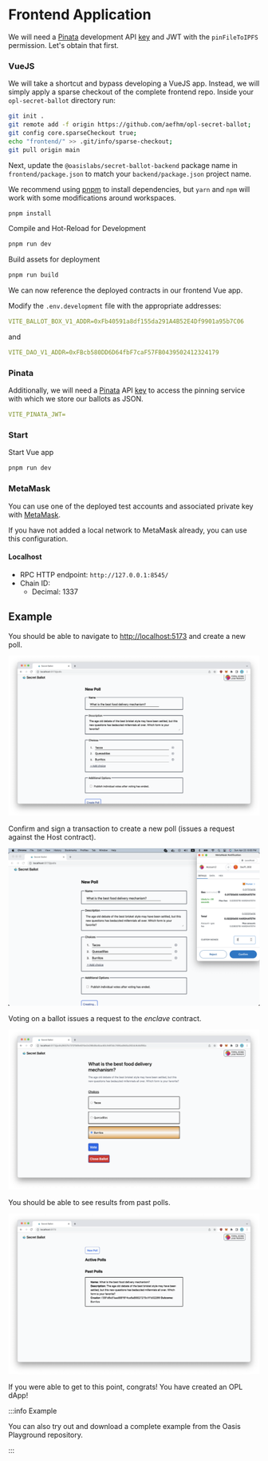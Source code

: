 # Frontend Application

We will need a [Pinata](https://www.pinata.cloud) development API
[key](https://docs.pinata.cloud/master) and JWT with the `pinFileToIPFS`
permission. Let's obtain that first.

### VueJS

We will take a shortcut and bypass developing a VueJS app. Instead, we will
simply apply a sparse checkout of the complete frontend repo. Inside your
`opl-secret-ballot` directory run:

```sh
git init .
git remote add -f origin https://github.com/aefhm/opl-secret-ballot;
git config core.sparseCheckout true;
echo "frontend/" >> .git/info/sparse-checkout;
git pull origin main
```

Next, update the `@oasislabs/secret-ballot-backend` package name in
`frontend/package.json` to match your `backend/package.json` project name.

We recommend using [pnpm](https://pnpm.io) to install dependencies, but `yarn`
and `npm` will work with some modifications around workspaces.

```sh
pnpm install
```

Compile and Hot-Reload for Development
```sh
pnpm run dev
```

Build assets for deployment
```sh
pnpm run build
```

We can now reference the deployed contracts in our frontend Vue app.

Modify the `.env.development` file with the appropriate addresses:
```yaml
VITE_BALLOT_BOX_V1_ADDR=0xFb40591a8df155da291A4B52E4Df9901a95b7C06
```
and
```yaml
VITE_DAO_V1_ADDR=0xFBcb580DD6D64fbF7caF57FB0439502412324179
```

### Pinata

Additionally, we will need a [Pinata](https://www.pinata.cloud) API [key](https://docs.pinata.cloud/pinata-api/authentication) to access the pinning
service with which we store our ballots as JSON.

```yaml
VITE_PINATA_JWT=
```

### Start

Start Vue app
```sh
pnpm run dev
```

### MetaMask

You can use one of the deployed test accounts and associated private key with [MetaMask](https://metamask.io).

If you have not added a local network to MetaMask already, you can use this configuration.

#### Localhost

* RPC HTTP endpoint: `http://127.0.0.1:8545/`
* Chain ID:
  * Decimal: 1337

## Example

You should be able to navigate to
[http://localhost:5173](http://localhost:5173) and create a new poll.

![Create a poll](../images/opl/create-poll.png)

Confirm and sign a transaction to create a new poll (issues a request against
the Host contract).

![Confirm new poll](../images/opl/confirm-new-poll.png)

Voting on a ballot issues a request to the *enclave* contract.

![Vote on ballot](../images/opl/vote-on-ballot.png)

You should be able to see results from past polls.

![See past proposals](../images/opl/past-dao-proposals.png)

If you were able to get to this point, congrats! You have created an OPL dApp!

:::info Example

You can also try out and download a complete example from the Oasis Playground
repository.

:::
